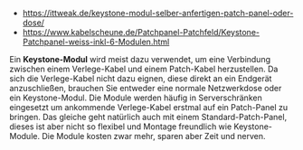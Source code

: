 - https://ittweak.de/keystone-modul-selber-anfertigen-patch-panel-oder-dose/
- https://www.kabelscheune.de/Patchpanel-Patchfeld/Keystone-Patchpanel-weiss-inkl-6-Modulen.html

Ein **Keystone-Modul** wird meist dazu verwendet, um eine Verbindung  zwischen einem Verlege-Kabel und einem Patch-Kabel herzustellen. Da sich die Verlege-Kabel nicht dazu eignen, diese direkt an ein Endgerät  anzuschließen, brauchen Sie entweder eine normale Netzwerkdose oder ein  Keystone-Modul. Die Module werden häufig in Serverschränken eingesetzt  um ankommende Verlege-Kabel erstmal auf ein Patch-Panel zu bringen. Das  gleiche geht natürlich auch mit einem Standard-Patch-Panel, dieses ist  aber nicht so flexibel und Montage freundlich wie Keystone-Module. Die  Module kosten zwar mehr, sparen aber Zeit und nerven. 

